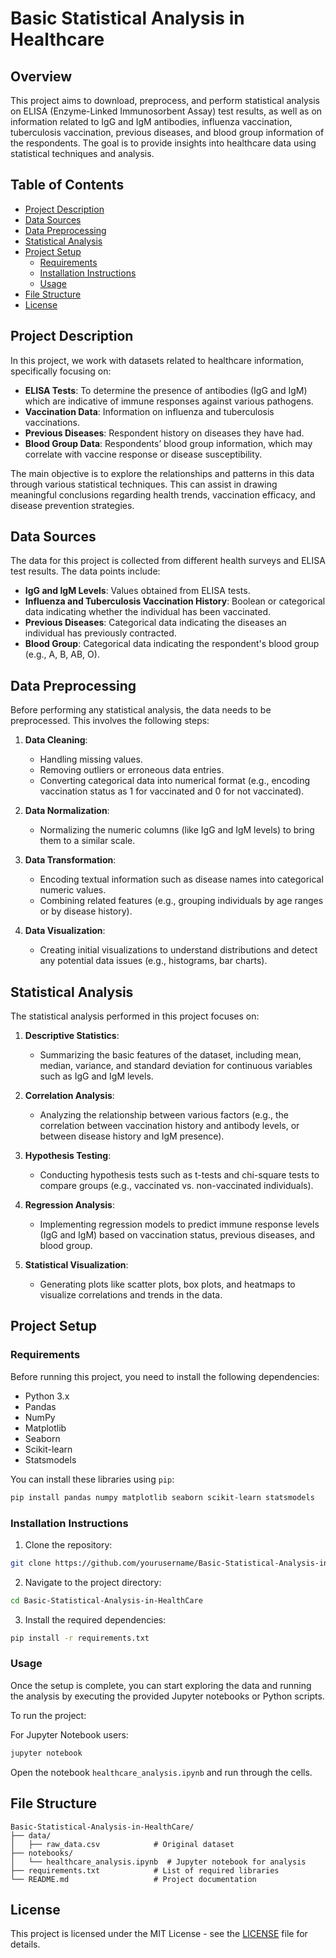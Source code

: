 # Basic Statistical Analysis in Healthcare

## Overview

This project aims to download, preprocess, and perform statistical analysis on ELISA (Enzyme-Linked Immunosorbent Assay) test results, as well as on information related to IgG and IgM antibodies, influenza vaccination, tuberculosis vaccination, previous diseases, and blood group information of the respondents. The goal is to provide insights into healthcare data using statistical techniques and analysis.

## Table of Contents

- [Project Description](#project-description)
- [Data Sources](#data-sources)
- [Data Preprocessing](#data-preprocessing)
- [Statistical Analysis](#statistical-analysis)
- [Project Setup](#project-setup)
  - [Requirements](#requirements)
  - [Installation Instructions](#installation-instructions)
  - [Usage](#usage)
- [File Structure](#file-structure)
- [License](#license)


## Project Description

In this project, we work with datasets related to healthcare information, specifically focusing on:

- **ELISA Tests**: To determine the presence of antibodies (IgG and IgM) which are indicative of immune responses against various pathogens.
- **Vaccination Data**: Information on influenza and tuberculosis vaccinations.
- **Previous Diseases**: Respondent history on diseases they have had.
- **Blood Group Data**: Respondents’ blood group information, which may correlate with vaccine response or disease susceptibility.

The main objective is to explore the relationships and patterns in this data through various statistical techniques. This can assist in drawing meaningful conclusions regarding health trends, vaccination efficacy, and disease prevention strategies.

## Data Sources

The data for this project is collected from different health surveys and ELISA test results. The data points include:

- **IgG and IgM Levels**: Values obtained from ELISA tests.
- **Influenza and Tuberculosis Vaccination History**: Boolean or categorical data indicating whether the individual has been vaccinated.
- **Previous Diseases**: Categorical data indicating the diseases an individual has previously contracted.
- **Blood Group**: Categorical data indicating the respondent's blood group (e.g., A, B, AB, O).

## Data Preprocessing

Before performing any statistical analysis, the data needs to be preprocessed. This involves the following steps:

1. **Data Cleaning**: 
   - Handling missing values.
   - Removing outliers or erroneous data entries.
   - Converting categorical data into numerical format (e.g., encoding vaccination status as 1 for vaccinated and 0 for not vaccinated).

2. **Data Normalization**: 
   - Normalizing the numeric columns (like IgG and IgM levels) to bring them to a similar scale.

3. **Data Transformation**:
   - Encoding textual information such as disease names into categorical numeric values.
   - Combining related features (e.g., grouping individuals by age ranges or by disease history).

4. **Data Visualization**: 
   - Creating initial visualizations to understand distributions and detect any potential data issues (e.g., histograms, bar charts).

## Statistical Analysis

The statistical analysis performed in this project focuses on:

1. **Descriptive Statistics**:
   - Summarizing the basic features of the dataset, including mean, median, variance, and standard deviation for continuous variables such as IgG and IgM levels.
   
2. **Correlation Analysis**:
   - Analyzing the relationship between various factors (e.g., the correlation between vaccination history and antibody levels, or between disease history and IgM presence).

3. **Hypothesis Testing**:
   - Conducting hypothesis tests such as t-tests and chi-square tests to compare groups (e.g., vaccinated vs. non-vaccinated individuals).

4. **Regression Analysis**:
   - Implementing regression models to predict immune response levels (IgG and IgM) based on vaccination status, previous diseases, and blood group.

5. **Statistical Visualization**:
   - Generating plots like scatter plots, box plots, and heatmaps to visualize correlations and trends in the data.

## Project Setup

### Requirements

Before running this project, you need to install the following dependencies:

- Python 3.x
- Pandas
- NumPy
- Matplotlib
- Seaborn
- Scikit-learn
- Statsmodels

You can install these libraries using `pip`:

```bash
pip install pandas numpy matplotlib seaborn scikit-learn statsmodels
```

### Installation Instructions

1. Clone the repository:

```bash
git clone https://github.com/yourusername/Basic-Statistical-Analysis-in-HealthCare.git
```

2. Navigate to the project directory:

```bash
cd Basic-Statistical-Analysis-in-HealthCare
```

3. Install the required dependencies:

```bash
pip install -r requirements.txt
```

### Usage

Once the setup is complete, you can start exploring the data and running the analysis by executing the provided Jupyter notebooks or Python scripts.

To run the project:

For Jupyter Notebook users:

```bash
jupyter notebook
```

Open the notebook `healthcare_analysis.ipynb` and run through the cells.

## File Structure

```
Basic-Statistical-Analysis-in-HealthCare/
├── data/
│   ├── raw_data.csv            # Original dataset
├── notebooks/
│   └── healthcare_analysis.ipynb  # Jupyter notebook for analysis
├── requirements.txt            # List of required libraries
└── README.md                   # Project documentation
```



## License

This project is licensed under the MIT License - see the [LICENSE](LICENSE) file for details.

